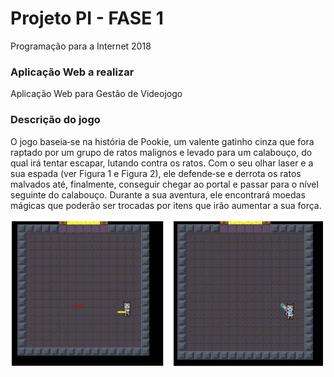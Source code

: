 # Projeto PI - FASE 1
Programação para a Internet 2018

### Aplicação Web a realizar
Aplicação Web para Gestão de Videojogo

### Descrição do jogo
O jogo baseia‐se na história de Pookie, um valente gatinho cinza que fora raptado por um grupo de
ratos malignos e levado para um calabouço, do qual irá tentar escapar, lutando contra os ratos. Com
o seu olhar laser e a sua espada (ver Figura 1 e Figura 2), ele defende‐se e derrota os ratos malvados
até, finalmente, conseguir chegar ao portal e passar para o nível seguinte do calabouço. Durante a sua
aventura, ele encontrará moedas mágicas que poderão ser trocadas por itens que irão aumentar a sua
força.

![](www/images/pookie.png)